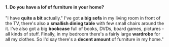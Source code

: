 #### 1. Do you have a lof of furniture in your home?
"I have **quite a bit** actually." I've got **a big sofa** in my living room in front of the TV, there's also a **smallish dining table** with few small chairs around the it. I've also got a big **bookcase** full of books, DVDs, board games, pictures - all kinds of stuff. Finally, in my bedroom there's a fairly large **wardrobe** for all my clothes. So I'd say there's a **decent amount** of furniture in my home."